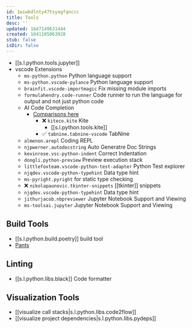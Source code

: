 ```yaml
---
id: 1wiwbdlnty47tsyagfqnccc
title: Tools
desc: ''
updated: 1647149631444
created: 1641105063928
stub: false
isDir: false
---
```



- [[s.l.python.tools.jupyter]]
- vscode Extensions
  - `ms-python.python` Python language support
  - `ms-python.vscode-pylance` Python language support
  - `brainfit.vscode-importmagic` Fix missing module imports
  - `formulahendry.code-runner` Code runner to run the language for output and not just python code
  - AI Code Completion
    - [Comparisons here](https://medium.com/swlh/kite-vs-tabnine-which-ai-code-autocomplete-should-you-choose-eb6eba85c3a6)
      - ❌️ `kiteco.kite` Kite
        - [[s.l.python.tools.kite]]
      - ✅️ `tabnine.tabnine-vscode` TabNine
  - `almenon.arepl` Coding REPL
  - `njpwerner.autodocstring` Auto Generatre Doc Strings
  - `kevinrose.vsc-python-indent` Correct Indentation
  - `dongli.python-preview` Preview execution stack
  - `littlefoxteam.vscode-python-test-adapter` Python Test explorer
  - `njqdev.vscode-python-typehint` Data type hint
  - `ms-pyright.pyright` for static type checking
  - ❌️ `nikolapaunovic.tkinter-snippets` [[tkinter]] snippets
  - `njqdev.vscode-python-typehint` Data type hint
  - `jithurjacob.nbpreviewer` Jupyter Notebook Support and Viewing
  - `ms-toolsai.jupyter` Jupyter Notebook Support and Viewing

## Build Tools

- [[s.l.python.build.poetry]] build tool
- [Pants](https://www.pantsbuild.org/docs)

## Linting

- [[s.l.python.libs.black]] Code formatter

## Visualization Tools

- [[visualize call stacks|s.l.python.libs.code2flow]]
- [[visualize project dependencies|s.l.python.libs.pydeps]]
